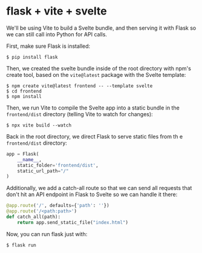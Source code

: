 # flask + vite + svelte

We'll be using Vite to build a Svelte bundle, and then serving it with Flask
so we can still call into Python for API calls.

First, make sure Flask is installed:

```
$ pip install flask
```

Then, we created the svelte bundle inside of the root directory with npm's
create tool, based on the `vite@latest` package with the Svelte template:

```
$ npm create vite@latest frontend -- --template svelte
$ cd frontend
$ npm install
```

Then, we run Vite to compile the Svelte app into a static bundle in the `frontend/dist` directory (telling Vite
to watch for changes):

```
$ npx vite build --watch
```

Back in the root directory, we direct Flask to serve static files from th e `frontend/dist` directory:

```python
app = Flask(
    __name__,
    static_folder='frontend/dist',
    static_url_path="/"
)
```

Additionally, we add a catch-all route so that we can send all requests that
don't hit an API endpoint in Flask to Svelte so we can handle it there:

```python
@app.route('/', defaults={'path': ''})
@app.route('/<path:path>')
def catch_all(path):
    return app.send_static_file("index.html")
```

Now, you can run flask just with:

```
$ flask run
```

